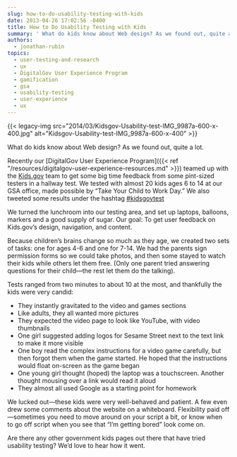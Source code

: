 ```yaml
---
slug: how-to-do-usability-testing-with-kids
date: 2013-04-26 17:02:56 -0400
title: How to Do Usability Testing with Kids
summary: ' What do kids know about Web design? As we found out, quite a lot. Recently our DigitalGov User Experience Program teamed up with the Kids.gov team to get some big time feedback from some pint-sized testers in a hallway test. We tested with almost 20 kids ages 6 to 14 at our GSA office,'
authors:
  - jonathan-rubin
topics:
  - user-testing-and-research
  - ux
  - DigitalGov User Experience Program
  - gamification
  - gsa
  - usability-testing
  - user-experience
  - ux
---
```


{{< legacy-img src="2014/03/Kidsgov-Usability-test-IMG\_9987a-600-x-400.jpg" alt="Kidsgov-Usability-test-IMG\_9987a-600-x-400" >}}

What do kids know about Web design? As we found out, quite a lot.

Recently our [DigitalGov User Experience Program]({{< ref "/resources/digitalgov-user-experience-resources.md" >}}) teamed up with the [Kids.gov](http://www.kids.gov/) team to get some big time feedback from some pint-sized testers in a hallway test. We tested with almost 20 kids ages 6 to 14 at our GSA office, made possible by “Take Your Child to Work Day.” We also tweeted some results under the hashtag [#kidsgovtest](https://twitter.com/search?q=kidsgovtest&src=typd "kidsgovtest")

We turned the lunchroom into our testing area, and set up laptops, balloons, markers and a good supply of sugar. Our goal: To get user feedback on Kids.gov’s design, navigation, and content.

Because children’s brains change so much as they age, we created two sets of tasks: one for ages 4-6 and one for 7-14. We had the parents sign permission forms so we could take photos, and then some stayed to watch their kids while others let them free. (Only one parent tried answering questions for their child—the rest let them do the talking).

Tests ranged from two minutes to about 10 at the most, and thankfully the kids were very candid:

  * They instantly gravitated to the video and games sections
  * Like adults, they all wanted more pictures
  * They expected the video page to look like YouTube, with video thumbnails
  * One girl suggested adding logos for Sesame Street next to the text link to make it more visible
  * One boy read the complex instructions for a video game carefully, but then forgot them when the game started. He hoped that the instructions would float on-screen as the game began
  * One young girl thought (hoped) the laptop was a touchscreen. Another thought mousing over a link would read it aloud
  * They almost all used Google as a starting point for homework

We lucked out—these kids were very well-behaved and patient. A few even drew some comments about the website on a whiteboard. Flexibility paid off—sometimes you need to move around on your script a bit, or know when to go off script when you see that “I’m getting bored” look come on.

Are there any other government kids pages out there that have tried usability testing? We’d love to hear how it went.
